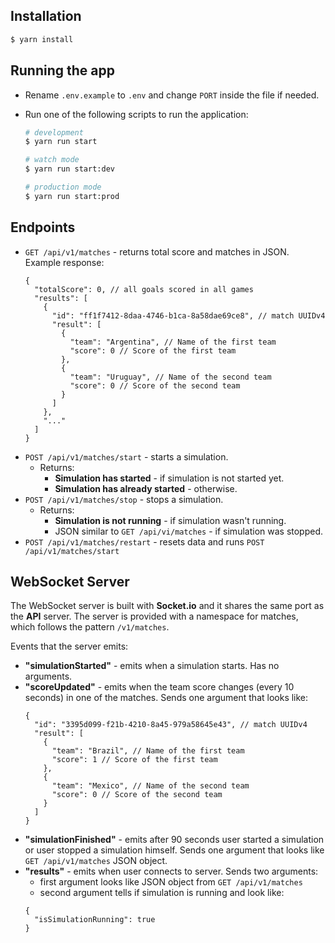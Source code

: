 ## Installation

```bash
$ yarn install
```

## Running the app

- Rename `.env.example` to `.env` and change `PORT` inside the file if needed.


- Run one of the following scripts to run the application:
    ```bash
    # development
    $ yarn run start
    
    # watch mode
    $ yarn run start:dev
    
    # production mode
    $ yarn run start:prod
    ```

## Endpoints

- `GET /api/v1/matches` - returns total score and matches in JSON. Example response:
  ```json5
  {
    "totalScore": 0, // all goals scored in all games
    "results": [
      {
        "id": "ff1f7412-8daa-4746-b1ca-8a58dae69ce8", // match UUIDv4
        "result": [
          {
            "team": "Argentina", // Name of the first team
            "score": 0 // Score of the first team
          },
          {
            "team": "Uruguay", // Name of the second team
            "score": 0 // Score of the second team
          }
        ]
      },
      "..."
    ]
  }
  ```
- `POST /api/v1/matches/start` - starts a simulation. 
  - Returns:
    - **Simulation has started** - if simulation is not started yet.
    - **Simulation has already started** - otherwise.
- `POST /api/v1/matches/stop` - stops a simulation.
  - Returns:
    - **Simulation is not running** - if simulation wasn't running.
    - JSON similar to `GET /api/vi/matches` - if simulation was stopped.
- `POST /api/v1/matches/restart` - resets data and runs `POST /api/v1/matches/start`

## WebSocket Server
The WebSocket server is built with **Socket.io** and it shares the same port as the **API** server. The server is provided with a namespace for matches, which follows the pattern `/v1/matches`.

Events that the server emits:
- **"simulationStarted"** - emits when a simulation starts. Has no arguments.
- **"scoreUpdated"** - emits when the team score changes (every 10 seconds) in one of the matches. Sends one argument that looks like:
    ```json5
    {
      "id": "3395d099-f21b-4210-8a45-979a58645e43", // match UUIDv4
      "result": [
        {
          "team": "Brazil", // Name of the first team
          "score": 1 // Score of the first team
        },
        {
          "team": "Mexico", // Name of the second team
          "score": 0 // Score of the second team
        }
      ]
    }
    ```
- **"simulationFinished"** - emits after 90 seconds user started a simulation or user stopped a simulation himself. Sends one argument that looks like `GET /api/v1/matches` JSON object.
- **"results"** - emits when user connects to server. Sends two arguments:
  - first argument looks like JSON object from `GET /api/v1/matches`
  - second argument tells if simulation is running and look like:
  ```json5
  {
    "isSimulationRunning": true
  }
  ```
